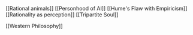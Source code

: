 [[Rational animals]]
[[Personhood of AI]]
[[Hume's Flaw with Empiricism]]
[[Rationality as perception]]
[[Tripartite Soul]]


[[Western Philosophy]]

